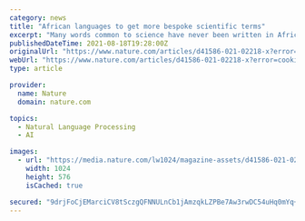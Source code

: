 ```yaml
---
category: news
title: "African languages to get more bespoke scientific terms"
excerpt: "Many words common to science have never been written in African languages. Now, researchers from across Africa are changing that."
publishedDateTime: 2021-08-18T19:28:00Z
originalUrl: "https://www.nature.com/articles/d41586-021-02218-x?error=cookies_not_supported&code=b494e1b2-a6e5-4d59-b72a-66880a8578f9"
webUrl: "https://www.nature.com/articles/d41586-021-02218-x?error=cookies_not_supported&code=b494e1b2-a6e5-4d59-b72a-66880a8578f9"
type: article

provider:
  name: Nature
  domain: nature.com

topics:
  - Natural Language Processing
  - AI

images:
  - url: "https://media.nature.com/lw1024/magazine-assets/d41586-021-02218-x/d41586-021-02218-x_19578984.jpg"
    width: 1024
    height: 576
    isCached: true

secured: "9drjFoCjEMarciCV8tSczgQFNNULnCb1jAmzqkLZPBe7Aw3rwDC54uHq0mYq+wc6/lF2cZPy/jm/dxaynoCzZSUJ+N6xSZchN2gO/g9oeBV9CIlyLJ1n3TzzEH4lnh54Xtwqtb57m9GQtD69tZNHNnMTrRf7psXJMebBJAUar/vOdb+WxD7by22DBQrBRY1KWzPrSYj0+DD+ZmiY4Wa+JegjdwtkBVGsr0DeXAMf+47IZBO1U0KzqUwZXXU/ZdYJ9uI74debA2k8lZrMRLhRezmzdVngeeQVeLMssKyN5ZSYLHqPt2+DuqsOQhXuvihvzo0YW0B9s946y12LTaAEU5yt9j2+ZZ9zNRKJEPKCxL0=;kDfX2eKH8eD6GG8QaCzv+w=="
---
```


